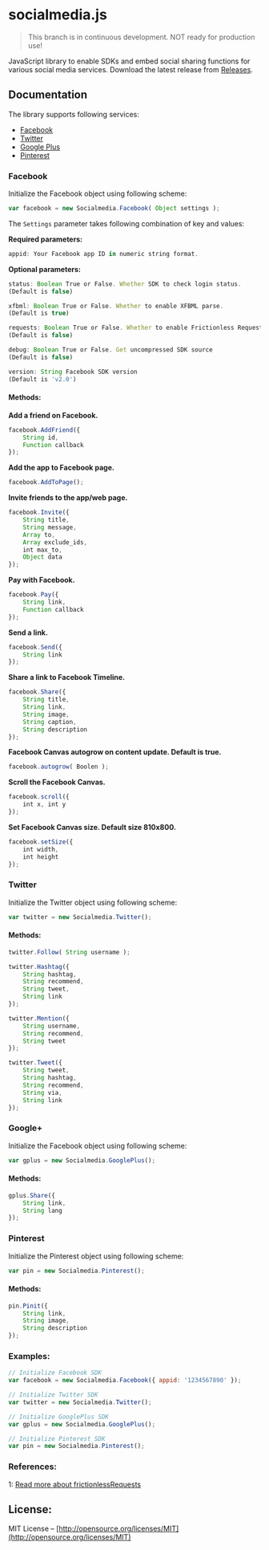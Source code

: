 # socialmedia.js

<blockquote>This branch is in continuous development. NOT ready for production use!</blockquote>

JavaScript library to enable SDKs and embed social sharing functions for various social media services. Download the latest release from [Releases](http://git.io/sm-release).


## Documentation

The library supports following services:

* [Facebook](#facebook)
* [Twitter](#twitter)
* [Google Plus](#google)
* [Pinterest](#pinterest)

### Facebook

Initialize the Facebook object using following scheme:

``` javascript
var facebook = new Socialmedia.Facebook( Object settings );
```

The `Settings` parameter takes following combination of key and values:

**Required parameters:**

``` javascript
appid: Your Facebook app ID in numeric string format.
```

**Optional parameters:**

``` javascript
status: Boolean True or False. Whether SDK to check login status.
(Default is false)
```
``` javascript
xfbml: Boolean True or False. Whether to enable XFBML parse.
(Default is true)
```
``` javascript
requests: Boolean True or False. Whether to enable Frictionless Requests.
(Default is false)
```
``` javascript
debug: Boolean True or False. Get uncompressed SDK source
(Default is false)
```
``` javascript
version: String Facebook SDK version
(Default is 'v2.0')
```

#### Methods:

**Add a friend on Facebook.**

``` javascript
facebook.AddFriend({ 
	String id, 
	Function callback 
});
```

**Add the app to Facebook page.**

``` javascript
facebook.AddToPage();
```


**Invite friends to the app/web page.**

``` javascript
facebook.Invite({
	String title,
	String message,
	Array to,
	Array exclude_ids,
	int max_to,
	Object data
});
```


**Pay with Facebook.**

``` javascript
facebook.Pay({
	String link,
	Function callback
});
```


**Send a link.**

``` javascript
facebook.Send({
	String link
});
```


**Share a link to Facebook Timeline.**

``` javascript
facebook.Share({
	String title,
	String link,
	String image,
	String caption,
	String description
});
```


**Facebook Canvas autogrow on content update. Default is true.**

``` javascript
facebook.autogrow( Boolen );
```


**Scroll the Facebook Canvas.**

``` javascript
facebook.scroll({
	int x, int y
});
```


**Set Facebook Canvas size. Default size 810x800.**

``` javascript
facebook.setSize({ 
	int width,
	int height
});
```

### Twitter

Initialize the Twitter object using following scheme:

``` javascript
var twitter = new Socialmedia.Twitter();
```

#### Methods:

``` javascript
twitter.Follow( String username );
```
``` javascript
twitter.Hashtag({
	String hashtag,
	String recommend,
	String tweet,
	String link
});
```
``` javascript
twitter.Mention({
	String username,
	String recommend,
	String tweet
});
```
``` javascript
twitter.Tweet({
	String tweet,
	String hashtag,
	String recommend,
	String via,
	String link
});
```

### Google+

Initialize the Facebook object using following scheme:

``` javascript
var gplus = new Socialmedia.GooglePlus();
```

#### Methods:

``` javascript
gplus.Share({
	String link,
	String lang
});
```

### Pinterest

Initialize the Pinterest object using following scheme:

``` javascript
var pin = new Socialmedia.Pinterest();
```

#### Methods:

``` javascript
pin.Pinit({
	String link,
	String image,
	String description
});
```

### Examples:

``` javascript
// Initialize Facebook SDK
var facebook = new Socialmedia.Facebook({ appid: '1234567890' });

// Initialize Twitter SDK
var twitter = new Socialmedia.Twitter();

// Initialize GooglePlus SDK
var gplus = new Socialmedia.GooglePlus();

// Initialize Pinterest SDK
var pin = new Socialmedia.Pinterest();
```

### References:
1: [Read more about frictionlessRequests](https://developers.facebook.com/docs/games/requests/v2.0#frictionless-requests)

## License:
MIT License – [http://opensource.org/licenses/MIT](http://opensource.org/licenses/MIT)
